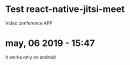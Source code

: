 # Test react-native-jitsi-meet

Video conference APP

# may, 06 2019 - 15:47
It works only on android